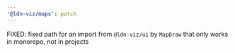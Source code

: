 ```yaml
---
'@ldn-viz/maps': patch
---
```


FIXED: fixed path for an import from `@ldn-viz/ui` by `MapDraw` that only works in monorepo, not in projects
